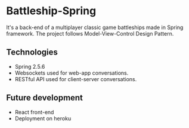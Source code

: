 # Battleship-Spring
It's a back-end of a multiplayer classic game battleships made in Spring framework. The project follows Model-View-Control Design Pattern.

## Technologies
- Spring 2.5.6
- Websockets used for web-app conversations.
- RESTful API used for client-server conversations.

## Future development
- React front-end
- Deployment on heroku
